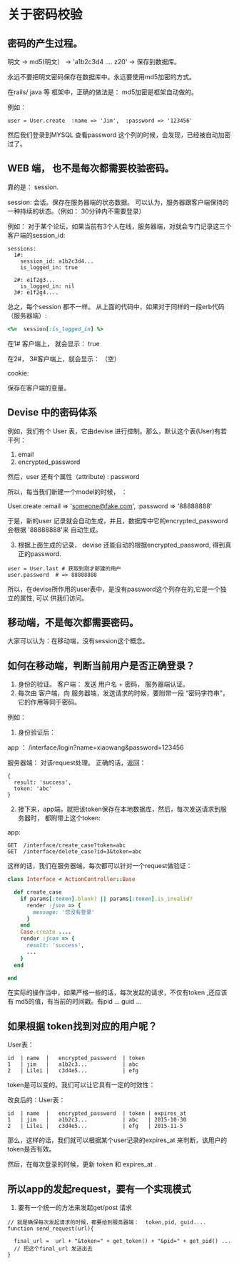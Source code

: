# 关于密码校验

## 密码的产生过程。

明文 -> md5(明文）  ->  'a1b2c3d4 .... z20' -> 保存到数据库。

永远不要把明文密码保存在数据库中。永远要使用md5加密的方式。

在rails/ java 等 框架中，正确的做法是： md5加密是框架自动做的。

例如：

```
user = User.create  :name => 'Jim',  :password => '123456'
```

然后我们登录到MYSQL 查看password 这个列的时候，会发现，已经被自动加密过了。

## WEB 端， 也不是每次都需要校验密码。

靠的是： session.

session: 会话。保存在服务器端的状态数据。
可以认为，服务器跟客户端保持的一种持续的状态。（例如： 30分钟内不需要登录）

例如： 对于某个论坛，如果当前有3个人在线，服务器端，对就会专门记录这三个客户端的session_id:

```
sessions:
  1#:
    session_id: a1b2c3d4...
    is_logged_in: true

  2#: e1f2g3...
    is_logged_in: nil
  3#: e1f2g4....

```

总之，每个session 都不一样。
从上面的代码中，如果对于同样的一段erb代码（服务器端）:

```ruby
<%=  session[:is_logged_in] %>
```

在1# 客户端上， 就会显示：  true

在2#， 3#客户端上，就会显示：    （空）

cookie:

保存在客户端的变量。

## Devise 中的密码体系

例如，我们有个 User 表，它由devise 进行控制。那么，默认这个表(User)有若干列：

1. email
2. encrypted_password

然后，user 还有个属性（attribute) :   password

所以，每当我们新建一个model的时候， ：

User.create :email => 'someone@fake.com', :password => '88888888'

于是，新的user 记录就会自动生成，并且，数据库中它的encrypted_password 会根据 '88888888'来
自动生成。

3. 根据上面生成的记录， devise 还能自动的根据encrypted_password, 得到真正的password.

```
user = User.last # 获取到刚才新建的用户
user.password  # => 88888888
```

所以，在devise所作用的user表中，是没有password这个列存在的,它是一个独立的属性, 可以
供我们访问。

## 移动端，不是每次都需要密码。
大家可以认为：在移动端，没有session这个概念。

## 如何在移动端，判断当前用户是否正确登录？

1. 身份的验证。  客户端： 发送 用户名 + 密码， 服务器端认证。
2. 每次由 客户端，向 服务器端，发送请求的时候，要附带一段 “密码字符串”，它的作用等同于密码。

例如：
1. 身份验证后：

app ：  /interface/login?name=xiaowang&password=123456

服务器端： 对该request处理。 正确的话，返回：

```
{
  result: 'success',
  token: 'abc'
}
```

2. 接下来，app端，就把该token保存在本地数据库，然后，每次发送请求到服务器时，
都附带上这个token:

app:

```
GET  /interface/create_case?token=abc
GET  /interface/delete_case?id=3&token=abc
```


这样的话，我们在服务器端，每次都可以针对一个request做验证：

```ruby
class Interface < ActionController::Base

  def create_case
    if params[:token].blank? || params[:token].is_invalid?
      render :json => {
        message: '您没有登录'
      }
    end
    Case.create ....
    render :json => {
      result: 'success',
      ...
    }
  end

end
```

在实际的操作当中，如果严格一些的话，每次发起的请求，不仅有token ,还应该有
md5的值，有当前的时间戳。有pid ... guid ...

## 如果根据 token找到对应的用户呢？

User表：

```
id  | name  |   encrypted_password  | token
1   | jim   |   a1b2c3...           | abc
2   | Lilei |   c3d4e5...           | efg
```

token是可以变的。我们可以让它具有一定的时效性：

改良后的：User表：

```
id  | name  |   encrypted_password  | token | expires_at
1   | jim   |   a1b2c3...           | abc   | 2015-10-30
2   | Lilei |   c3d4e5...           | efg   | 2015-11-5
```

那么，这样的话，我们就可以根据某个user记录的expires_at 来判断，该用户的token是否有效。

然后，在每次登录的时候，更新 token 和 expires_at .


## 所以app的发起request，要有一个实现模式

1. 要有一个统一的方法来发起get/post 请求


```
// 就是确保每次发起请求的时候，都要给到服务器端：  token,pid, guid....
function send_request(url){

  final_url =  url + "&token=" + get_token() + "&pid=" + get_pid() ...
  // 把这个final_url 发送出去
}
```
